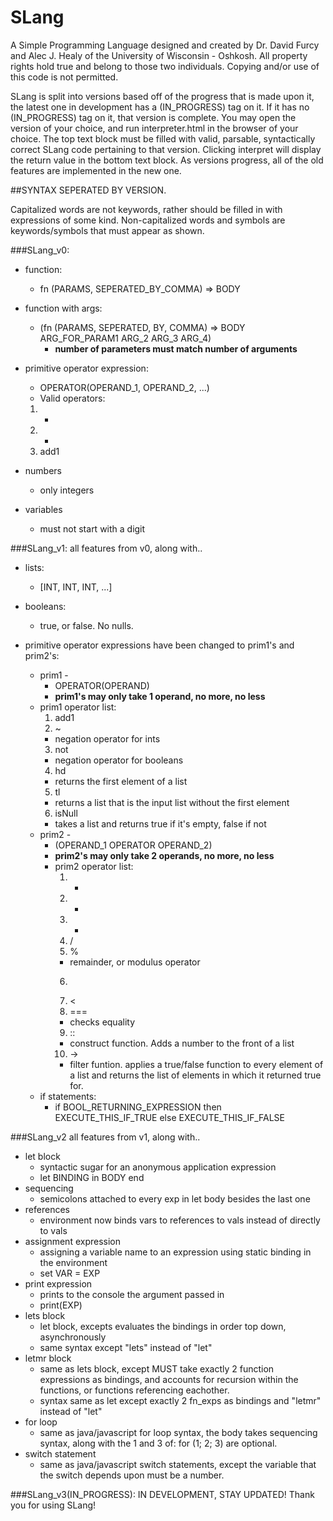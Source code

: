 # SLang
A Simple Programming Language designed and created by Dr. David Furcy and Alec J. Healy of the University of Wisconsin - Oshkosh. All property rights hold true and belong to those two individuals. Copying and/or use of this code is not permitted.

SLang is split into versions based off of the progress that is made upon it, the latest one in development has a (IN_PROGRESS) tag on it. If it has no (IN_PROGRESS) tag on it, that version is complete. You may open the version of your choice, and run interpreter.html in the browser of your choice. The top text block must be filled with valid, parsable, syntactically correct SLang code pertaining to that version. Clicking interpret will display the return value in the bottom text block. As versions progress, all of the old features are implemented in the new one. 

##SYNTAX SEPERATED BY VERSION.

Capitalized words are not keywords, rather should be filled in with expressions of some kind.
Non-capitalized words and symbols are keywords/symbols that must appear as shown.

###SLang_v0:

  * function:
    * fn (PARAMS, SEPERATED_BY_COMMA) => BODY
  * function with args:
    * (fn (PARAMS, SEPERATED, BY, COMMA) => BODY ARG_FOR_PARAM1 ARG_2 ARG_3 ARG_4)
      * __number of parameters must match number of arguments__
  
  * primitive operator expression:
    * OPERATOR(OPERAND_1, OPERAND_2, ...)
    * Valid operators:
    1. +
    2. *
    3. add1
  * numbers
    * only integers
  * variables
    * must not start with a digit


###SLang_v1:
  all features from v0, along with..
  
  * lists:
    * [INT, INT, INT, ...]
  
  * booleans:
    * true, or false. No nulls.

  * primitive operator expressions have been changed to prim1's and prim2's:
    * prim1 - 
      * OPERATOR(OPERAND)
      * __prim1's may only take 1 operand, no more, no less__
    * prim1 operator list:
      1. add1
      2. ~  
        * negation operator for ints
      3. not     
        * negation operator for booleans
      4. hd      
        * returns the first element of a list
      5. tl      
        * returns a list that is the input list without the first element
      6. isNull  
        * takes a list and returns true if it's empty, false if not
    * prim2 -
      * (OPERAND_1  OPERATOR  OPERAND_2)
      * __prim2's may only take 2 operands, no more, no less__
      * prim2 operator list:
        1. +
        2. *
        3. -
        4. /
        5. %     
          * remainder, or modulus operator
        6. >
        7. <
        8. ===   
          * checks equality
        9. ::    
          * construct function. Adds a number to the front of a list
        10. ->    
          * filter funtion. applies a true/false function to every element of a list and returns the list of elements in which            it returned true for.
    * if statements:
      * if BOOL_RETURNING_EXPRESSION then EXECUTE_THIS_IF_TRUE else EXECUTE_THIS_IF_FALSE 


###SLang_v2
  all features from v1, along with..

  * let block
    * syntactic sugar for an anonymous application expression
    * let BINDING in BODY end
  * sequencing
    * semicolons attached to every exp in let body besides the last one
  * references
    * environment now binds vars to references to vals instead of directly to vals
  * assignment expression
    * assigning a variable name to an expression using static binding in the environment
    * set VAR = EXP
  * print expression
    * prints to the console the argument passed in
    * print(EXP)
  * lets block
    * let block, excepts evaluates the bindings in order top down, asynchronously
    * same syntax except "lets" instead of "let"
  * letmr block
    * same as lets block, except MUST take exactly 2 function expressions as bindings, and  accounts for recursion within the functions, or functions referencing eachother.
    * syntax same as let except exactly 2 fn_exps as bindings and "letmr" instead of "let"
  * for loop
    * same as java/javascript for loop syntax, the body takes sequencing syntax, along with the 1 and 3 of: for (1; 2; 3) are optional.
  * switch statement
    * same as java/javascript switch statements, except the variable that the switch depends upon must be a number.



###SLang_v3(IN_PROGRESS):
  IN DEVELOPMENT, STAY UPDATED! Thank you for using SLang!
